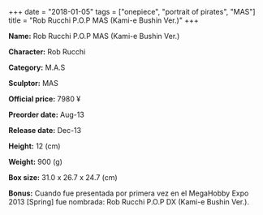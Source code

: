 +++
date = "2018-01-05"
tags = ["onepiece", "portrait of pirates", "MAS"]
title = "Rob Rucchi P.O.P MAS (Kami-e Bushin Ver.)"
+++

**Name:** Rob Rucchi P.O.P MAS (Kami-e Bushin Ver.)

**Character:** Rob Rucchi

**Category:** M.A.S 

**Sculptor:** MAS

**Official price:** 7980 ¥

**Preorder date:** Aug-13

**Release date:** Dec-13

**Height:** 12 (cm)

**Weight:** 900 (g)

**Box size:** 31.0 x 26.7 x 24.7 (cm)

**Bonus:** Cuando fue presentada por primera vez en el MegaHobby Expo 2013 [Spring] fue nombrada: Rob Rucchi P.O.P DX (Kami-e Bushin Ver.).
